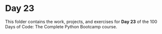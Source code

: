 # Day 23

This folder contains the work, projects, and exercises for **Day 23** of the 100 Days of Code: The Complete Python Bootcamp course.
